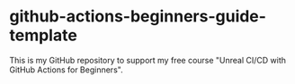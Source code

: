 # github-actions-beginners-guide-template

This is my GitHub repository to support my free course "Unreal CI/CD with GitHub Actions for Beginners".
